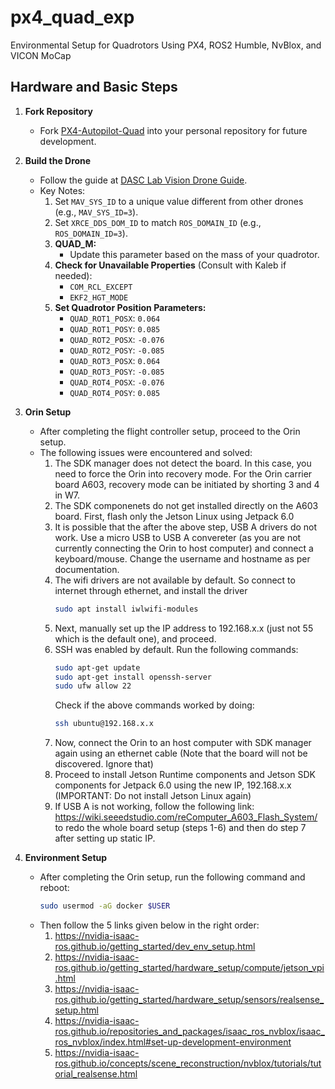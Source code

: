 # px4_quad_exp
Environmental Setup for Quadrotors Using PX4, ROS2 Humble, NvBlox, and VICON MoCap

## Hardware and Basic Steps

1. **Fork Repository**
   - Fork [PX4-Autopilot-Quad](https://github.com/RahulHKumar/PX4-Autopilot-Quad) into your personal repository for future development.

2. **Build the Drone**
   - Follow the guide at [DASC Lab Vision Drone Guide](https://dasc-lab.github.io/robot-framework/vision_drone/vision_drone_guide.html).
   - Key Notes:
     1. Set `MAV_SYS_ID` to a unique value different from other drones (e.g., `MAV_SYS_ID=3`).
     2. Set `XRCE_DDS_DOM_ID` to match `ROS_DOMAIN_ID` (e.g., `ROS_DOMAIN_ID=3`).
     3. **QUAD_M:**
        - Update this parameter based on the mass of your quadrotor.
     4. **Check for Unavailable Properties** (Consult with Kaleb if needed):
        - `COM_RCL_EXCEPT`
        - `EKF2_HGT_MODE`
     5. **Set Quadrotor Position Parameters:**
        - `QUAD_ROT1_POSX`: `0.064`
        - `QUAD_ROT1_POSY`: `0.085`
        - `QUAD_ROT2_POSX`: `-0.076`
        - `QUAD_ROT2_POSY`: `-0.085`
        - `QUAD_ROT3_POSX`: `0.064`
        - `QUAD_ROT3_POSY`: `-0.085`
        - `QUAD_ROT4_POSX`: `-0.076`
        - `QUAD_ROT4_POSY`: `0.085`

3. **Orin Setup**
   - After completing the flight controller setup, proceed to the Orin setup.
   - The following issues were encountered and solved:
     1. The SDK manager does not detect the board. In this case, you need to force the Orin into recovery mode. For the Orin carrier board A603, recovery mode can be initiated by shorting 3 and 4 in W7.
     2. The SDK componenets do not get installed directly on the A603 board. First, flash only the Jetson Linux using Jetpack 6.0
     3. It is possible that the after the above step, USB A drivers do not work. Use a micro USB to USB A convereter (as you are not currently connecting the Orin to host computer) and connect a keyboard/mouse. Change the username and hostname as per documentation.
     4. The wifi drivers are not available by default. So connect to internet through ethernet, and install the driver
        ```bash
        sudo apt install iwlwifi-modules
        ```
     5. Next, manually set up the IP address to 192.168.x.x (just not 55 which is the default one), and proceed.
     6. SSH was enabled by default. Run the following commands:
        ```bash
        sudo apt-get update
        sudo apt-get install openssh-server
        sudo ufw allow 22
        ```
          Check if the above commands worked by doing:
          ```bash
          ssh ubuntu@192.168.x.x
          ```
     7. Now, connect the Orin to an host computer with SDK manager again using an ethernet cable (Note that the board will not be discovered. Ignore that)
     8. Proceed to install Jetson Runtime components and Jetson SDK components for Jetpack 6.0 using the new IP, 192.168.x.x (IMPORTANT: Do not install Jetson Linux again)
     9. If USB A is not working, follow the following link: https://wiki.seeedstudio.com/reComputer_A603_Flash_System/ to redo the whole board setup (steps 1-6) and then do step 7 after setting up static IP.
    
3. **Environment Setup**
   - After completing the Orin setup, run the following command and reboot:
     ```bash
     sudo usermod -aG docker $USER
     ```
   - Then follow the 5 links given below in the right order:
     1. https://nvidia-isaac-ros.github.io/getting_started/dev_env_setup.html
     2. https://nvidia-isaac-ros.github.io/getting_started/hardware_setup/compute/jetson_vpi.html
     3. https://nvidia-isaac-ros.github.io/getting_started/hardware_setup/sensors/realsense_setup.html
     4. https://nvidia-isaac-ros.github.io/repositories_and_packages/isaac_ros_nvblox/isaac_ros_nvblox/index.html#set-up-development-environment
     5. https://nvidia-isaac-ros.github.io/concepts/scene_reconstruction/nvblox/tutorials/tutorial_realsense.html
